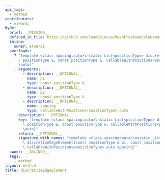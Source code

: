 ```yaml
---
api_tags:
  - method
contributors:
  - elwardi
hyde:
  brief: __MISSING__
  defined_in_file: https://github.com/FoamScience/MeshFreeFoam/blob/master/src/meshfree/discretizationPolicies/genericDiscretizationPolicy/genericDiscretizationPolicy.H
  inline:
    owner: elwardi
  overloads:
    ? "template <class spacing:auto>\nstatic List<positionType> discretizeEdgeElement(const\
      \ positionType &, const positionType &, CallableWithPositions<positionType>\
      \auto)"
    : arguments:
        - description: __OPTIONAL__
          name: p1
          type: const positionType &
        - description: __OPTIONAL__
          name: p2
          type: const positionType &
        - description: __OPTIONAL__
          name: spacing
          type: CallableWithPositions<positionType> auto
      description: __OPTIONAL__
      key: "template <class spacing:auto>\nstatic List<positionType> discretizeEdgeElement(const\
        \ positionType &, const positionType &, CallableWithPositions<positionType>\
        \auto)"
      return: __OPTIONAL__
      signature_with_names: "template <class spacing:auto>\nstatic List<positionType>\
        \ discretizeEdgeElement(const positionType & p1, const positionType & p2,\
        \ CallableWithPositions<positionType> auto spacing)"
  owner: __INLINED__
  tags:
    - method
layout: method
title: discretizeEdgeElement
---
```

